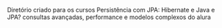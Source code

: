 Diretório criado para os cursos Persistência com JPA: Hibernate
e Java e JPA? consultas avançadas, performance e modelos complexos do alura